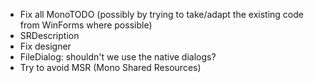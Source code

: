 - Fix all MonoTODO (possibly by trying to take/adapt the existing code from WinForms where possible)
- SRDescription
- Fix designer
- FileDialog: shouldn't we use the native dialogs?
- Try to avoid MSR (Mono Shared Resources)
